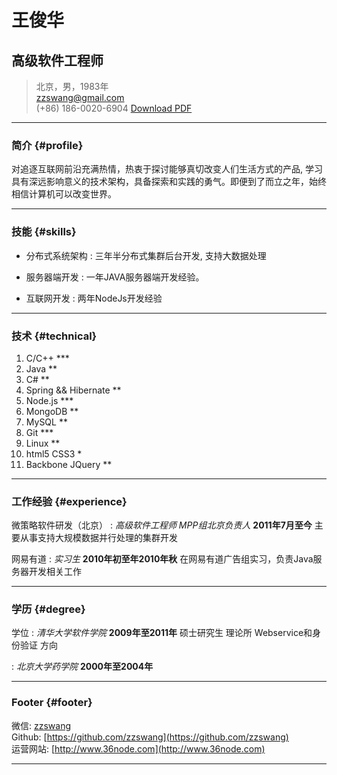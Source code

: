 # 王俊华
## 高级软件工程师

> 北京，男，1983年  
> [zzswang@gmail.com](zzswang@gmail.com)  
> (+86) 186-0020-6904
> [Download PDF](resume.pdf)  

------

### 简介 {#profile}

对追逐互联网前沿充满热情，热衷于探讨能够真切改变人们生活方式的产品, 学习具有深远影响意义的技术架构，具备探索和实践的勇气。即便到了而立之年，始终相信计算机可以改变世界。

------

### 技能 {#skills}

* 分布式系统架构 
  : 三年半分布式集群后台开发, 支持大数据处理

* 服务器端开发
  : 一年JAVA服务器端开发经验。

* 互联网开发
  : 两年NodeJs开发经验 

-------

### 技术 {#technical}

1. C/C++ ***
1. Java **
1. C# **
1. Spring && Hibernate **
1. Node.js ***
1. MongoDB **
1. MySQL **
1. Git ***
1. Linux **
1. html5 CSS3 *
1. Backbone JQuery **

------

### 工作经验 {#experience}

微策略软件研发（北京）
: *高级软件工程师 MPP组北京负责人*
  __2011年7月至今__
  主要从事支持大规模数据并行处理的集群开发

网易有道
: *实习生*
  __2010年初至年2010年秋__
  在网易有道广告组实习，负责Java服务器开发相关工作

------

### 学历 {#degree}

学位
: *清华大学软件学院*
  __2009年至2011年__
  硕士研究生 理论所 Webservice和身份验证 方向

: *北京大学药学院*
  __2000年至2004年__

------

### Footer {#footer}

微信: [zzswang](./img/qrcode.png)          
Github: [https://github.com/zzswang](https://github.com/zzswang)  
运营网站: [http://www.36node.com](http://www.36node.com)

------
